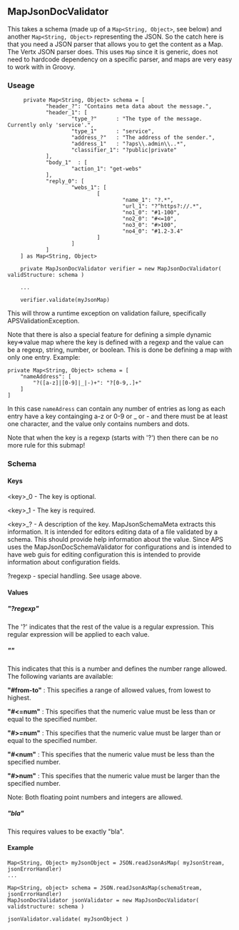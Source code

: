 ## MapJsonDocValidator

This takes a schema (made up of a ` Map<String, Object> `, see below) and another ` Map<String, Object> ` representing the JSON. So the catch here is that you need a JSON parser that allows you to get the content as a Map. The Vertx JSON parser does. This uses `Map` since it is generic, does not need to hardcode dependency on a specific parser, and maps are very easy to work with in Groovy.

### Useage

         private Map<String, Object> schema = [
                "header_?": "Contains meta data about the message.",
                "header_1": [
                        "type_?"      : "The type of the message. Currently only 'service'.",
                        "type_1"      : "service",
                        "address_?"   : "The address of the sender.",
                        "address_1"   : "?aps\\.admin\\..*",
                        "classifier_1": "?public|private"
                ],
                "body_1"  : [
                        "action_1": "get-webs"
                ],
                "reply_0": [
                        "webs_1": [
                                [
                                        "name_1": "?.*",
                                        "url_1": "?^https?://.*",
                                        "no1_0": "#1-100",
                                        "no2_0": "#<=10",
                                        "no3_0": "#>100",
                                        "no4_0": "#1.2-3.4"
                                ]
                        ]
                ]
        ] as Map<String, Object>

        private MapJsonDocValidator verifier = new MapJsonDocValidator( validStructure: schema )

        ...

        verifier.validate(myJsonMap)

This will throw a runtime exception on validation failure, specifically APSValidationException.

Note that there is also a special feature for defining a simple dynamic key=>value map where the key is defined with a regexp and the value can be a regexp, string, number, or boolean. This is done be defining a map with only one entry. Example:

    private Map<String, Object> schema = [
        "nameAddress": [
            "?([a-z]|[0-9]|_|-)+": "?[0-9,.]+"
        ]
    ]

In this case `nameAdress` can contain any number of entries as long as each entry have a key containging a-z or 0-9 or \_ or - and there must be at least one character, and the value only contains numbers and dots.

Note that when the key is a regexp (starts with '?') then there can be no more rule for this submap!

### Schema

#### Keys

&lt;key&gt;\_0 - The key is optional.

&lt;key&gt;\_1 - The key is required.

&lt;key&gt;\_? - A description of the key. MapJsonSchemaMeta extracts this information. It is intended for editors editing data of a file validated by a schema. This should provide help information about the value. Since APS uses the MapJsonDocSchemaValidator for configurations and is intended to have web guis for editing configuration this is intended to provide information about configuration fields.

?regexp - special handling. See usage above.

#### Values

##### "?regexp"

The '?' indicates that the rest of the value is a regular expression. This regular expression will be applied to each value.

##### "<hash><range>"

This indicates that this is a number and defines the number range allowed. The following variants are available:

__"#from-to"__ : This specifies a range of allowed values, from lowest to highest.

__"#<=num"__ : This specifies that the numeric value must be less than or equal to the specified number.

__"#>=num"__ : This specifies that the numeric value must be larger than or equal to the specified number.

__"#<num"__ : This specifies that the numeric value must be less than the specified number.

__"#>num"__ : This specifies that the numeric value must be larger than the specified number.

Note: Both floating point numbers and integers are allowed.

##### "bla"

This requires values to be exactly "bla".

#### Example

    Map<String, Object> myJsonObject = JSON.readJsonAsMap( myJsonStream, jsonErrorHandler)
    ...

    Map<String, object> schema = JSON.readJsonAsMap(schemaStream, jsonErrorHandler)
    MapJsonDocValidator jsonValidator = new MapJsonDocValidator( validstructure: schema )

    jsonValidator.validate( myJsonObject )


